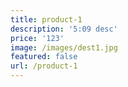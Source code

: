```yaml
---
title: product-1
description: '5:09 desc'
price: '123'
image: /images/dest1.jpg
featured: false
url: /product-1
---
```



